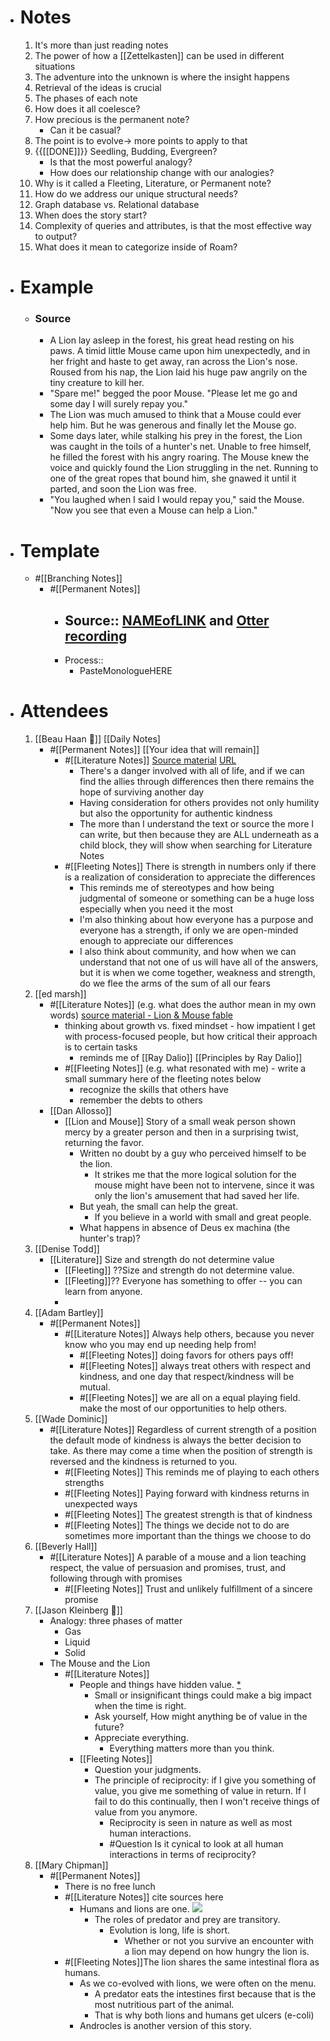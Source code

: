 - # Notes
    1. It's more than just reading notes
    2. The power of how a [[Zettelkasten]] can be used in different situations
    3. The adventure into the unknown is where the insight happens
    4. Retrieval of the ideas is crucial
    5. The phases of each note
    6. How does it all coelesce?
    7. How precious is the permanent note?
        - Can it be casual?
    8. The point is to evolve→ more points to apply to that 
    9. {{[[DONE]]}} Seedling, Budding, Evergreen?  
        - Is that the most powerful analogy?
        - How does our relationship change with our analogies?
    10. Why is it called a Fleeting, Literature, or Permanent note?
    11. How do we address our unique structural needs?
    12. Graph database vs. Relational database
    13. When does the story start?
    14. Complexity of queries and attributes, is that the most effective way to output?
    15. What does it mean to categorize inside of Roam?
- # Example
    - ### Source
        - A Lion lay asleep in the forest, his great head resting on his paws. A timid little Mouse came upon him unexpectedly, and in her fright and haste to get away, ran across the Lion's nose. Roused from his nap, the Lion laid his huge paw angrily on the tiny creature to kill her.
        - "Spare me!" begged the poor Mouse. "Please let me go and some day I will surely repay you."
        - The Lion was much amused to think that a Mouse could ever help him. But he was generous and finally let the Mouse go.
        - Some days later, while stalking his prey in the forest, the Lion was caught in the toils of a hunter's net. Unable to free himself, he filled the forest with his angry roaring. The Mouse knew the voice and quickly found the Lion struggling in the net. Running to one of the great ropes that bound him, she gnawed it until it parted, and soon the Lion was free.
        - "You laughed when I said I would repay you," said the Mouse. "Now you see that even a Mouse can help a Lion."
- # Template
    - #[[Branching Notes]] 
        - #[[Permanent Notes]] 
            - Source:: [NAMEofLINK](YOUTUBElink) and [Otter recording](OtterLINK)
                - 
            - Process:: 
                - PasteMonologueHERE
- # Attendees
    1. [[Beau Haan 📌]] [[Daily Notes]
        - #[[Permanent Notes]] [[Your idea that will remain]]
            - #[[Literature Notes]] [Source material](((_zsMKpRr_))) [URL](www.link.com)
                - There's a danger involved with all of life, and if we can find the allies through differences then there remains the hope of surviving another day
                - Having consideration for others provides not only humility but also the opportunity for authentic kindness
                - The more than I understand the text or source the more I can write, but then because they are ALL underneath as a child block, they will show when searching for Literature Notes
            - #[[Fleeting Notes]] There is strength in numbers only if there is a realization of consideration to appreciate the differences
                - This reminds me of stereotypes and how being judgmental of someone or something can be a huge loss especially when you need it the most
                - I'm also thinking about how everyone has a purpose and everyone has a strength, if only we are open-minded enough to appreciate our differences
                - I also think about community, and how when we can understand that not one of us will have all of the answers, but it is when we come together, weakness and strength, do we flee the arms of the sum of all our fears
    2. [[ed marsh]]
        - #[[Literature Notes]] (e.g. what does the author mean in my own words) [source material - Lion & Mouse fable](((_zsMKpRr_)))
            - thinking about growth vs. fixed mindset - how impatient I get with process-focused people, but how critical their approach is to certain tasks
                - reminds me of [[Ray Dalio]] [[Principles by Ray Dalio]]
            - #[[Fleeting Notes]] (e.g. what resonated with me) - write a small summary here of the fleeting notes below
                - recognize the skills that others have
                - remember the debts to others
        - [[Dan Allosso]]
            - [[Lion and Mouse]] Story of a small weak person shown mercy by a greater person and then in a surprising twist, returning the favor.
                - Written no doubt by a guy who perceived himself to be the lion.
                    - It strikes me that the more logical solution for the mouse might have been not to intervene, since it was only the lion's amusement that had saved her life. 
                - But yeah, the small can help the great. 
                    - If you believe in a world with small and great people.
                - What happens in absence of Deus ex machina (the hunter's trap)?
    3. [[Denise Todd]]
        - [[Literature]] Size and strength do not determine value
            - [[Fleeting]]  ??Size and strength do not determine value. 
            - [[Fleeting]]?? Everyone has something to offer -- you can learn from anyone.
            - 
    4. [[Adam Bartley]]
        - #[[Permanent Notes]] 
            - #[[Literature Notes]] Always help others, because you never know who you may end up needing help from!
                - #[[Fleeting Notes]] doing favors for others pays off!
                - #[[Fleeting Notes]] always treat others with respect and kindness, and one day that respect/kindness will be mutual.
                - #[[Fleeting Notes]] we are all on a equal playing field. make the most of our opportunities to help others.
    5. [[Wade Dominic]]
        - #[[Literature Notes]] Regardless of current strength of a position the default mode of kindness is always the better decision to take. As there may come a time when the position of strength is reversed and the kindness is returned to you.
            - #[[Fleeting Notes]] This reminds me of playing to each others strengths
            - #[[Fleeting Notes]] Paying forward with kindness returns in unexpected ways
            - #[[Fleeting Notes]] The greatest strength is that of kindness
            - #[[Fleeting Notes]] The things we decide not to do are sometimes more important than the things we choose to do
    6. [[Beverly Hall]]
        - #[[Literature Notes]]  A parable of a mouse and a lion teaching respect, the value of persuasion and promises, trust, and following through with promises
            - #[[Fleeting Notes]]  Trust and unlikely fulfillment of a sincere promise
    7. [[Jason Kleinberg 🎻]]
        - Analogy: three phases of matter 
            - Gas
            - Liquid
            - Solid
        - The Mouse and the Lion
            - #[[Literature Notes]]
                -  People and things have hidden value. [*](((_zsMKpRr_)))
                    - Small or insignificant things could make a big impact when the time is right.
                    - Ask yourself, How might anything be of value in the future?
                    - Appreciate everything. 
                        - Everything matters more than you think.
                - [[Fleeting Notes]]
                    - Question your judgments.
                    - The principle of reciprocity: if I give you something of value, you give me something of value in return. If I fail to do this continually, then I won't receive things of value from you anymore.
                        - Reciprocity is seen in nature as well as most human interactions.
                        - #Question   Is it cynical to look at all human interactions in terms of reciprocity?
    8. [[Mary Chipman]]
        - #[[Permanent Notes]]
            - There is no free lunch
            - #[[Literature Notes]] cite sources here
                - Humans and lions are one.
![](https://firebasestorage.googleapis.com/v0/b/firescript-577a2.appspot.com/o/imgs%2Fapp%2Froam-book-club-2%2Fxk1TKRyavX.png?alt=media&token=bcae6353-35c4-4451-92d8-151d737a7bcb)
                    - The roles of predator and prey are transitory.
                        - Evolution is long, life is short.
                            - Whether or not you survive an encounter with a lion may depend on how hungry the lion is.
            - #[[Fleeting Notes]]The lion shares the same intestinal flora as humans. 
                - As we co-evolved with lions, we were often on the menu. 
                    - A predator eats the intestines first because that is the most nutritious part of the animal.
                    - That is why both lions and humans get ulcers (e-coli)
                - Androcles is another version of this story.
